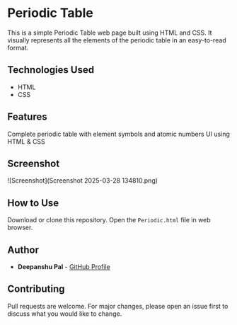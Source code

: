 # Periodic Table
This is a simple Periodic Table web page built using HTML and CSS. 
It visually represents all the elements of the periodic table in an easy-to-read format.

## Technologies Used
- HTML
- CSS

## Features
Complete periodic table with element symbols and atomic numbers
UI using HTML & CSS

## Screenshot
![Screenshot](Screenshot 2025-03-28 134810.png)

## How to Use
Download or clone this repository.
Open the `Periodic.html` file in  web browser.

## Author
- **Deepanshu Pal** - [GitHub Profile](https://github.com/deepanshupal8601)

## Contributing
Pull requests are welcome. For major changes, please open an issue first to discuss what you would like to change.

